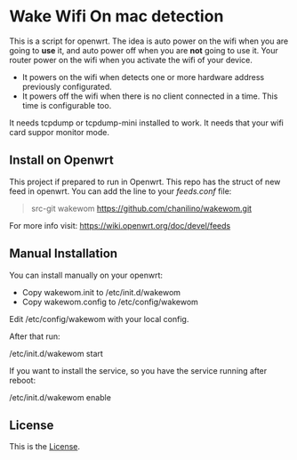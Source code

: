 # Wake Wifi On mac detection

This is a script for openwrt. The idea is auto power on the wifi when you are going to __use__ it, and auto power off when you are __not__ going to use it. Your router power on the wifi when you activate the wifi of your device.

- It powers on the wifi when detects one or more hardware address previously configurated. 
- It powers off the wifi when there is no client connected in a time. This time is configurable too.

It needs tcpdump or tcpdump-mini installed to work. It needs that your wifi card suppor monitor mode.

## Install on Openwrt

This project if prepared to run in Openwrt. This repo has the struct of new feed in openwrt. You can add the line to your _feeds.conf_ file:

> src-git wakewom https://github.com/chanilino/wakewom.git

For more info visit: 
https://wiki.openwrt.org/doc/devel/feeds


## Manual Installation

You can install manually on your openwrt:

- Copy wakewom.init to /etc/init.d/wakewom
- Copy wakewom.config to /etc/config/wakewom

Edit /etc/config/wakewom with your local config.

After that run:

/etc/init.d/wakewom start

If you want to install the service, so you have the service running after reboot:

/etc/init.d/wakewom enable

## License

This is the [License](https://raw.githubusercontent.com/chanilino/wakewom/master/LICENSE).



